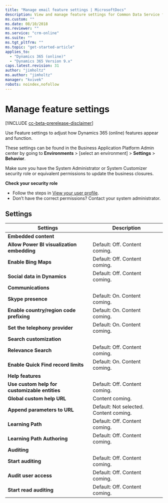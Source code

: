 ```yaml
---
title: "Manage email feature settings | MicrosoftDocs"
description: View and manage feature settings for Common Data Service for Apps.
ms.custom: ""
ms.date: 08/10/2018
ms.reviewer: ""
ms.service: "crm-online"
ms.suite: ""
ms.tgt_pltfrm: ""
ms.topic: "get-started-article"
applies_to: 
  - "Dynamics 365 (online)"
  - "Dynamics 365 Version 9.x"
caps.latest.revision: 31
author: "jimholtz"
ms.author: "jimholtz"
manager: "kvivek"
robots: noindex,nofollow
---
```

# Manage feature settings

[!INCLUDE [cc-beta-prerelease-disclaimer](../includes/cc-beta-prerelease-disclaimer.md)]

Use Feature settings to adjust how Dynamics 365 (online) features appear and function.

These settings can be found in the Business Application Platform Admin center by going to **Environments** > [select an environment] > **Settings** > **Behavior**.

Make sure you have the System Administrator or System Customizer security role or equivalent permissions to update the business closures.

**Check your security role**

- Follow the steps in [View your user profile](https://docs.microsoft.com/dynamics365/customer-engagement/basics/view-your-user-profile).
- Don’t have the correct permissions? Contact your system administrator.

## Settings

|Settings|Description|  
|--------------|-----------------|  
|**Embedded content**||  
|**Allow Power BI visualization embedding**|Default: Off. Content coming.|  
|**Enable Bing Maps**|Default: Off. Content coming. |  
|**Social data in Dynamics**|Default: Off. Content coming.|  
|**Communications**| |
|**Skype presence**|Default: On. Content coming.|  
|**Enable country/region code prefixing**|Default: On. Content coming.|  
|**Set the telephony provider**|Default: On. Content coming.|  
|**Search customization**||  
|**Relevance Search**|Default: Off. Content coming.|  
|**Enable Quick Find record limits**|Default: On. Content coming.|  
|**Help features**||  
|**Use custom help for customizable entities**|Default: Off. Content coming.|  
|**Global custom help URL**| Content coming.|  
|**Append parameters to URL**|Default: Not selected.  Content coming.|  
|**Learning Path**|Default: Off. Content coming.|  
|**Learning Path Authoring**|Default: Off. Content coming.|
|**Auditing**| |
|**Start auditing**|Default: Off. Content coming.|  
|**Audit user access**|Default: Off. Content coming.| 
|**Start read auditing**|Default: Off. Content coming.| 
